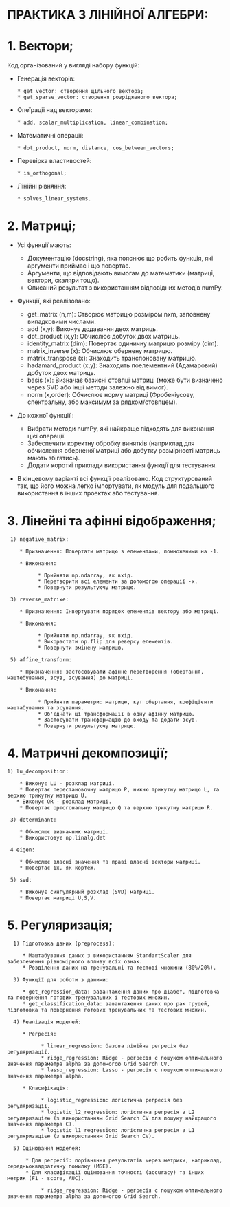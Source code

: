 #  ПРАКТИКА З ЛІНІЙНОЇ АЛГЕБРИ:

# 1. Вектори;
  
   Код організований у вигляді набору функцій:
   
* Генерація векторів:
  
      * get_vector: створення щільного вектора;
      * get_sparse_vector: створення розрідженого вектора;
  
 * Опеїрації над векторами:
  
       * add, scalar_multiplication, linear_combination;
   
 * Математичні операції:
   
       * dot_product, norm, distance, cos_between_vectors;
   
 * Перевірка властивостей:
   
       * is_orthogonal;
   
 * Лінійні рівняння:
   
       * solves_linear_systems.

  
#  2. Матриці;

 
   * Усі функції мають:
     
       * Документацію (docstring), яка пояснює що робить функція, які аргументи приймає і що повертає.
       * Аргументи, що відповідають вимогам до математики (матриці, вектори, скаляри тощо).
       * Описаний результат з використанням відповідних методів numPy.
 
   * Функції, які реалізовано:
     
       * get_matrix (n,m): Створює матрицю розміром nxm, заповнену випадковими числами.
       * add (x,y): Виконує додавання двох матриць.
       * dot_product (x,y): Обчислює добуток двох матриць.
       * identity_matrix (dim): Повертає одиничну матрицю розміру (dim).
       * matrix_inverse (x): Обчислює обернену матрицю.
       * matrix_transpose (x): Знаходить транспоновану матрицю.
       * hadamard_product (x,y): Знаходить поелементний (Адамаровий) добуток двох матриць.
       * basis (x): Визначає базисні стовпці матриці (може бути визначено через SVD або інші методи залежно від вимог).
       * norm (x,order): Обчислює норму матриці (Фробеніусову, спектральну, або максимум за рядком/стовпцем).
         
  * До кожної функції :
    
       * Вибрати методи numPy, які найкраще підходять для виконання цієї операції.
       * Забеспечити коректну обробку винятків (наприклад для обчислення оберненої матриці або добутку розмірності матриць мають збігатись).
       * Додати короткі приклади використання функції для тестування.
       
  * В кінцевому варіанті всі функції реалізовано. Код структурований так, що його можна легко імпортувати, як модуль для подальшого використання в інших проектах або тестування.
       
 
#   3. Лінейні та афінні відображення;
 
     1) negative_matrix:
        
        * Призначення: Повертати матрицю з елементами, помноженими на -1.
          
        * Виконання:
          
              * Прийняти np.ndarray, як вхід.
              * Перетворити всі елементи за допомогою операції -x.
              * Повернути результуючу матрицю.
          
     3) reverse_matrixe:
        
        * Призначення: Інвертувати порядок елементів вектору або матриці.
          
        * Виконання:
          
              * Прийняти np.ndarray, як вхід.
              * Викорастати np.flip для реверсу елементів.
              * Повернути змінену матрицю.
          
     5) affine_transform:
        
        * Призначення: застосовувати афінне перетворення (обертання, маштебування, зсув, зсування) до матриці.
          
        * Виконання:
          
              * Прийняти параметри: матрицю, кут обертання, коефіцієнти маштабування та зсування.
              * Об'єднати ці трансформації в одну афінну матрицю.
              * Застосувати трансформацію до входу та додати зсув.
              * Повернути результуючу матрицю.
          
# 4. Матричні декомпозиції;
   
    1) lu_decomposition:
    
        * Виконує LU - розклад матриці.
        * Повертає перестановочну матрицю P, нижню трикутну матрицю L, та верхню трикутну матрицю U.
       * Виконує QR - розклад матриці.
        * Повертає ортогональну матрицю Q та верхню трикутну матрицю R.
        
     3) determinant:
     
        * Обчислює визначник матриці.
        * Використовує np.linalg.det
        
     4 eigen:
     
        * Обчислює власні значення та праві власні вектори матриці.
        * Повертає їх, як кортеж.
        
     5) svd:
     
        * Виконує сингулярний розклад (SVD) матриці.
        * Повертає матриці U,S,V.
   
#  5. Регуляризація;
 
      1) Підготовка даних (preprocess):
         
         * Маштабування даних з використанням StandartScaler для забезпечення рівномірного впливу всіх ознак.
         * Розділення даних на тренувальні та тестові множини (80%/20%).
           
      3) Функції для роботи з даними:
         
         * get_regression_data: завантаження даних про діабет, підготовка та повернення готових тренувальних і тестових множин.
         * get_classification_data: завантаження даних про рак грудей, підготовка та повернення готових тренувальних та тестових множин.
           
      4) Реалізація моделей:
         
         * Регресія:
           
               * linear_regression: базова лінійна регресія без регуляризації.
               * ridge_regression: Ridge - регресія с пошуком оптимального значення параметра alpha за допомогою Grid Search CV.
               * lasso_regression: Lasso - регресія с пошуком оптимального значення параметра alpha.

         * Класифікація:
           
               * logistic_regression: логістична регресія без регуляризації.
               * logistic_l2_regression: логістична регресія з L2 регуляризацією (з використанням Grid Search CV для пошуку найкращого значення параметра C).
               * logistic_l1_regression: логістична регресія з L1 регуляризацією (з використанням Grid Search CV).
           
      5) Оцінювання моделей:
         
          * Для регресії: порівняння результатів через метрики, наприклад, середньоквадратичну помилку (MSE).
          * Для класифікації оцінювання точності (accuracy) та інших метрик (F1 - score, AUC).
            
               * ridge_regression: Ridge - регресія с пошуком оптимального значення параметра alpha за допомогою Grid Search.
 
